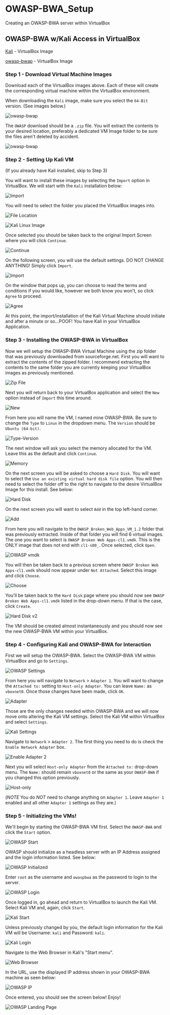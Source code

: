 # OWASP-BWA_Setup
 Creating an OWASP-BWA server within VirtualBox


## OWASP-BWA w/Kali Access in VirtualBox ##

[Kali](https://www.offensive-security.com/kali-linux-vm-vmware-virtualbox-image-download/) - VirtualBox Image

[owasp-bwap](https://sourceforge.net/projects/owaspbwa/) - VirtualBox Image

### Step 1 - Download Virtual Machine Images ###

Download each of the VirtualBox images above. Each of these will create the corresponding virtual machine within the VirtualBox environment. 

When downloading the `Kali` image, make sure you select the `64-Bit` version. (See images below.)

![owasp-bwap](images/Kali_InstallPage.png)

The `OWASP` download should be a `.zip` file. You will extract the contents to your desired location, preferably a dedicated VM Image folder to be sure the files aren't deleted by accident.

![owasp-bwap](images/owasp-bwap_InstallPage.png)

### Step 2 - Setting Up Kali VM ###

(If you already have Kali installed, skip to Step 3)

You will want to install these images by selecting the `Import` option in VirtualBox. We will start with the `Kali` installation below:

![Import](images/VirtualBox_Import.png)

You will need to select the folder you placed the VirtualBox images into.

![File Location](images/Screen%20Shot%202020-08-21%20at%204.11.00%20PM.png)

![Kali Linux Image](images/Screen%20Shot%202020-08-21%20at%204.12.47%20PM.png)

Once selected you should be taken back to the original Import Screen where you will click  `Continue`.

![Continue](images/Screen%20Shot%202020-08-21%20at%204.13.09%20PM.png)

On the following screen, you will use the default settings. DO NOT CHANGE ANYTHING! Simply click `Import`.

![Import](images/Screen%20Shot%202020-08-21%20at%204.14.11%20PM.png)

On the window that pops up, you can choose to read the terms and conditions if you would like, however we both know you won't, so click `Agree` to proceed.

![Agree](images/Screen%20Shot%202020-08-21%20at%204.17.13%20PM.png)

At this point, the import/installation of the Kali Virtual Machine should initiate and after a minute or so...POOF! You have Kali in your VirtualBox Application.

### Step 3 - Installing the OWASP-BWA in VirtualBox ###

Now we will setup the OWASP-BWA Virtual Machine using the zip folder that was previously downloaded from sourceforge.net. First you will want to extract the contents of the zipped folder. I recommend extracting the contents to the same folder you are currently keeping your VirtualBox images as previously mentioned.

![Zip File](images/Screen%20Shot%202020-08-21%20at%204.32.41%20PM.png)

Next you will return back to your VirtualBox application and select the `New` option instead of `Import` this time around.

![New](images/Screen%20Shot%202020-08-21%20at%204.36.33%20PM.png)

From here you will name the VM, I named mine OWASP-BWA. Be sure to change the `Type` to `Linux` in the dropdown menu. The `Version` should be `Ubuntu (64-bit)`.

![Type-Version](images/Screen%20Shot%202020-08-21%20at%204.39.51%20PM.png)

The next window will ask you select the memory allocated for the VM. Leave this as the default and click `Continue`.

![Memory](images/Screen%20Shot%202020-08-21%20at%204.41.19%20PM.png)

On the next screen you will be asked to choose a `Hard Disk`. You will want to select the `Use an existing virtual hard disk file` option. You will then need to select the folder off to the right to navigate to the desire VirtualBox Image for this install. See below:

![Hard Disk](images/Screen%20Shot%202020-08-21%20at%204.42.37%20PM.png)

On the next screen you will want to select `Add` in the top left-hand corner.

![Add](images/Screen%20Shot%202020-08-21%20at%204.44.21%20PM.png)

From here you will navigate to the `OWASP_Broken_Web_Apps_VM_1.2` folder that was previously extracted. Inside of that folder you will find 6 virtual images. The one you want to select is `OWASP Broken Web Apps-cl1.vmdk`. This is the ONLY image that does not end with `cl1-s00_`. Once selected, click `Open`.

![OWASP vmdk](images/Screen%20Shot%202020-08-21%20at%204.45.59%20PM.png)

You will then be taken back to a previous screen where `OWASP Broken Web Apps-cl1.vmdk` should now appear under `Not Attached`. Select this image and click `Choose`.

![Choose](images/Screen%20Shot%202020-08-21%20at%204.46.47%20PM.png)

You'll be taken back to the `Hard Disk` page where you should now see `OWASP Broken Web Apps-cl1.vmdk` listed in the drop-down menu. If that is the case, click `Create`.

![Hard Disk v2](images/Screen%20Shot%202020-08-21%20at%204.48.14%20PM.png)

The VM should be created almost instantaneously and you should now see the new OWASP-BWA VM within your VirtualBox.

### Step 4 - Configuring Kali and OWASP-BWA for Interaction ###

First we will setup the OWASP-BWA. Select the OWASP-BWA VM within VirtualBox and go to `Settings`.

![OWASP Settings](images/Screen%20Shot%202020-08-21%20at%204.49.04%20PM.png)

From here you will navigate to `Network` > `Adapter 1`. You will want to change the `Attached to:` setting to `Host-only Adapter`. You can leave `Name:` as `vboxnet0`. Once those changes have been made, click `OK`.

![Adapter](images/Screen%20Shot%202020-08-21%20at%204.51.14%20PM.png)

Those are the only changes needed within OWASP-BWA and we will now move onto altering the Kali VM settings. Select the Kali VM within VirtualBox and select `Settings`.

![Kali Settings](images/Screen%20Shot%202020-08-21%20at%204.52.54%20PM.png)

Navigate to `Network` > `Adapter 2`. The first thing you need to do is check the `Enable Network Adapter` box.

![Enable Adapter 2](images/Screen%20Shot%202020-08-21%20at%204.55.39%20PM.png)

Next you will select `Host-only Adapter` from the `Attached to:` drop-down menu. The `Name:` should remain `vboxnet0` or the same as your `OWASP-BWA` if you changed this option previously.

![Host-only](images/Screen%20Shot%202020-08-21%20at%204.56.58%20PM.png)


(_NOTE_ You do _NOT_ need to change anything on `Adapter 1`. Leave `Adapter 1` enabled and all other `Adapter 1` settings as they are.)

### Step 5 - Initializing the VMs! ###

We'll begin by starting the OWASP-BWA VM first. Select the `OWASP-BWA` and click the `Start` option.

![OWASP Start](images/Screen%20Shot%202020-08-21%20at%204.58.22%20PM.png)

OWASP should initialize as a headless server with an IP Address assigned and the login information listed. See below:

![OWASP Initialized](images/Screen%20Shot%202020-08-21%20at%205.01.25%20PM.png)

Enter `root` as the username and `owaspbwa` as the password to login to the server.

![OWASP Login](images/Screen%20Shot%202020-08-21%20at%205.01.57%20PM.png)

Once logged in, go ahead and return to VirtualBox to launch the Kali VM. Select Kali VM and, again, click `Start`.

![Kali Start](images/Screen%20Shot%202020-08-21%20at%205.02.21%20PM.png)

Unless previously changed by you, the default login information for the Kali VM will be Username: `kali` and Password: `kali`.

![Kali Login](images/Screen%20Shot%202020-08-21%20at%205.03.30%20PM.png)

Navigate to the Web Browser in Kali's "Start menu".

![Web Browser](images/Screen%20Shot%202020-08-21%20at%205.05.12%20PM.png)

In the URL, use the displayed IP address shown in your OWASP-BWA machine as seen below:

![OWASP IP](images/Screen%20Shot%202020-08-21%20at%205.07.10%20PM.png)

Once entered, you should see the screen below! Enjoy!

![OWASP Landing Page](images/Screen%20Shot%202020-08-21%20at%205.08.53%20PM.png)
